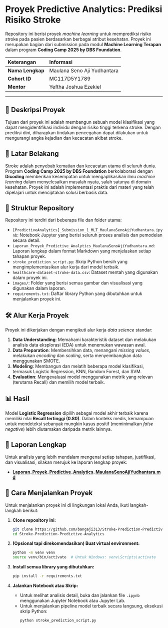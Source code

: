 # Proyek Predictive Analytics: Prediksi Risiko Stroke

Repository ini berisi proyek *machine learning* untuk memprediksi risiko stroke pada pasien berdasarkan berbagai atribut kesehatan. Proyek ini merupakan bagian dari submission pada modul **Machine Learning Terapan** dalam program **Coding Camp 2025 by DBS Foundation**.

| Keterangan | Informasi |
| :--- | :--- |
| **Nama Lengkap** | Maulana Seno Aji Yudhantara |
| **Cohort ID** | MC117D5Y1789 |
| **Mentor** | Yeftha Joshua Ezekiel |

---

## 📝 Deskripsi Proyek

Tujuan dari proyek ini adalah membangun sebuah model klasifikasi yang dapat mengidentifikasi individu dengan risiko tinggi terkena stroke. Dengan prediksi dini, diharapkan tindakan pencegahan dapat dilakukan untuk mengurangi angka kejadian dan kecacatan akibat stroke.

## 🚀 Latar Belakang

Stroke adalah penyebab kematian dan kecacatan utama di seluruh dunia. Program **Coding Camp 2025 by DBS Foundation** berkolaborasi dengan **Dicoding** memberikan kesempatan untuk mengaplikasikan ilmu *machine learning* dalam menyelesaikan masalah nyata, salah satunya di domain kesehatan. Proyek ini adalah implementasi praktis dari materi yang telah dipelajari untuk menciptakan solusi berbasis data.

## 📁 Struktur Repository

Repository ini terdiri dari beberapa file dan folder utama:

- `[PredictiveAnalytics]_Submission_1_MLT_MaulanaSenoAjiYudhantara.ipynb`: Notebook Jupyter yang berisi seluruh proses analisis dan pemodelan secara detail.
- `Laporan_Proyek_Predictive_Analytics_MaulanaSenoAjiYudhantara.md`: Laporan lengkap dalam format Markdown yang menjelaskan setiap tahapan proyek.
- `stroke_prediction_script.py`: Skrip Python bersih yang mengimplementasikan alur kerja dari model terbaik.
- `healthcare-dataset-stroke-data.csv`: Dataset mentah yang digunakan dalam proyek ini.
- `images/`: Folder yang berisi semua gambar dan visualisasi yang digunakan dalam laporan.
- `requirements.txt`: Daftar library Python yang dibutuhkan untuk menjalankan proyek ini.

## 🛠️ Alur Kerja Proyek

Proyek ini dikerjakan dengan mengikuti alur kerja *data science* standar:
1.  **Data Understanding**: Memahami karakteristik dataset dan melakukan analisis data eksplorasi (EDA) untuk menemukan wawasan awal.
2.  **Data Preparation**: Membersihkan data, menangani *missing values*, melakukan *encoding* dan *scaling*, serta menyeimbangkan data menggunakan SMOTE.
3.  **Modeling**: Membangun dan melatih beberapa model klasifikasi, termasuk Logistic Regression, KNN, Random Forest, dan SVM.
4.  **Evaluation**: Mengevaluasi model menggunakan metrik yang relevan (terutama Recall) dan memilih model terbaik.

## 📊 Hasil

Model **Logistic Regression** dipilih sebagai model akhir terbaik karena memiliki nilai **Recall tertinggi (0.80)**. Dalam konteks medis, kemampuan untuk mendeteksi sebanyak mungkin kasus positif (meminimalkan *false negative*) lebih diutamakan daripada metrik lainnya.

## 📄 Laporan Lengkap

Untuk analisis yang lebih mendalam mengenai setiap tahapan, justifikasi, dan visualisasi, silakan merujuk ke laporan lengkap proyek:
- **[Laporan_Proyek_Predictive_Analytics_MaulanaSenoAjiYudhantara.md](Laporan_Proyek_Predictive_Analytics_MaulanaSenoAjiYudhantara.md)**

## 🚀 Cara Menjalankan Proyek

Untuk menjalankan proyek ini di lingkungan lokal Anda, ikuti langkah-langkah berikut:

1.  **Clone repository ini:**
    ```bash
    git clone https://github.com/bangaji313/Stroke-Prediction-Predictive-Analytics.git
    cd Stroke-Prediction-Predictive-Analytics
    ```

2.  **(Opsional tapi direkomendasikan) Buat virtual environment:**
    ```bash
    python -m venv venv
    source venv/bin/activate  # Untuk Windows: venv\Scripts\activate
    ```

3.  **Install semua library yang dibutuhkan:**
    ```bash
    pip install -r requirements.txt
    ```

4.  **Jalankan Notebook atau Skrip:**
    - Untuk melihat analisis detail, buka dan jalankan file `.ipynb` menggunakan Jupyter Notebook atau Jupyter Lab.
    - Untuk menjalankan pipeline model terbaik secara langsung, eksekusi skrip Python:
      ```bash
      python stroke_prediction_script.py
      ```